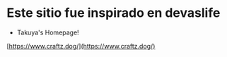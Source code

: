 # Este sitio fue inspirado en devaslife

- Takuya's Homepage!

[https://www.craftz.dog/](https://www.craftz.dog/)
